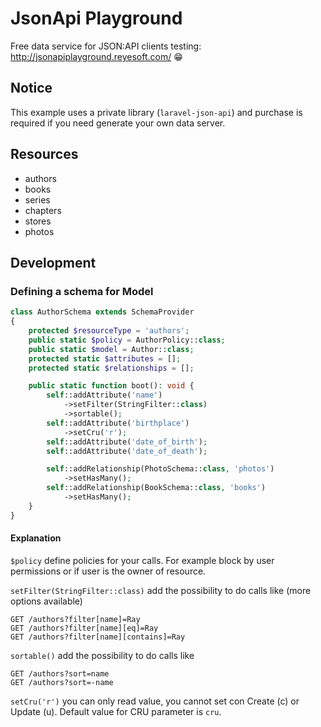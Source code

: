 # JsonApi Playground

Free data service for JSON:API clients testing: <http://jsonapiplayground.reyesoft.com/> 😁

## Notice

This example uses a private library (`laravel-json-api`) and purchase is required if you need generate your own data server.

## Resources

- authors
- books
- series
- chapters
- stores
- photos

## Development

### Defining a schema for Model

```php
class AuthorSchema extends SchemaProvider
{
    protected $resourceType = 'authors';
    public static $policy = AuthorPolicy::class;
    public static $model = Author::class;
    protected static $attributes = [];
    protected static $relationships = [];

    public static function boot(): void {
        self::addAttribute('name')
            ->setFilter(StringFilter::class)
            ->sortable();
        self::addAttribute('birthplace')
            ->setCru('r');
        self::addAttribute('date_of_birth');
        self::addAttribute('date_of_death');

        self::addRelationship(PhotoSchema::class, 'photos')
            ->setHasMany();
        self::addRelationship(BookSchema::class, 'books')
            ->setHasMany();
    }
}
```

#### Explanation

`$policy` define policies for your calls. For example block by user permissions or if user is the owner of resource.

`setFilter(StringFilter::class)` add the possibility to do calls like (more options available)
 
```
GET /authors?filter[name]=Ray
GET /authors?filter[name][eq]=Ray
GET /authors?filter[name][contains]=Ray
```

`sortable()` add the possibility to do calls like
```
GET /authors?sort=name
GET /authors?sort=-name
```

`setCru('r')` you can only read value, you cannot set con Create (c) or Update (u). Default value for CRU parameter is `cru`. 
